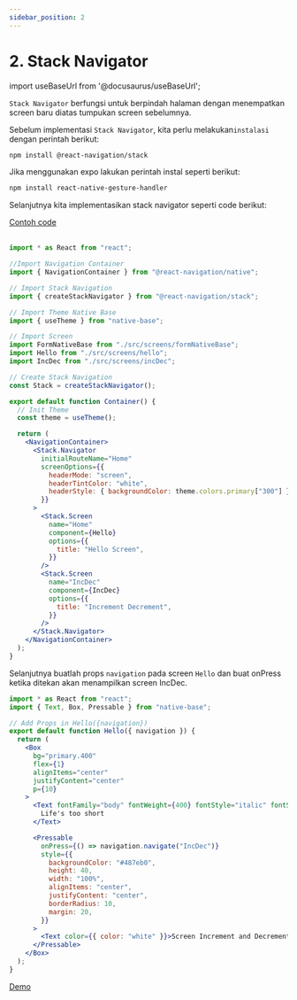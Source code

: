 ```yaml
---
sidebar_position: 2
---
```


# 2. Stack Navigator

import useBaseUrl from '@docusaurus/useBaseUrl';

`Stack Navigator` berfungsi untuk berpindah halaman dengan menempatkan screen baru diatas tumpukan screen sebelumnya.

Sebelum implementasi `Stack Navigator`, kita perlu melakukan`instalasi` dengan perintah berikut:

  ```bash
  npm install @react-navigation/stack
  ```

Jika menggunakan expo lakukan perintah instal seperti berikut:
  ```bash
  npm install react-native-gesture-handler
  ```

Selanjutnya kita implementasikan stack navigator seperti code berikut:

<a class="btn-example-code" href="https://github.com/demo-dumbways/ebook-code-results-stage-2/tree/3-frontend-react-js-fundamental/src">
Contoh code
</a>

<br />
<br />

```jsx title="Container.js" {4,7,10,18,22,25-49}
import * as React from "react";

//Import Navigation Container
import { NavigationContainer } from "@react-navigation/native";

// Import Stack Navigation
import { createStackNavigator } from "@react-navigation/stack";

// Import Theme Native Base
import { useTheme } from "native-base";

// Import Screen
import FormNativeBase from "./src/screens/formNativeBase";
import Hello from "./src/screens/hello";
import IncDec from "./src/screens/incDec";

// Create Stack Navigation
const Stack = createStackNavigator();

export default function Container() {
  // Init Theme
  const theme = useTheme();

  return (
    <NavigationContainer>
      <Stack.Navigator
        initialRouteName="Home"
        screenOptions={{
          headerMode: "screen",
          headerTintColor: "white",
          headerStyle: { backgroundColor: theme.colors.primary["300"] },
        }}
      >
        <Stack.Screen
          name="Home"
          component={Hello}
          options={{
            title: "Hello Screen",
          }}
        />
        <Stack.Screen
          name="IncDec"
          component={IncDec}
          options={{
            title: "Increment Decrement",
          }}
        />
      </Stack.Navigator>
    </NavigationContainer>
  );
}
```

Selanjutnya buatlah props `navigation` pada screen `Hello` dan buat onPress ketika ditekan akan menampilkan screen IncDec.  
```jsx
import * as React from "react";
import { Text, Box, Pressable } from "native-base";

// Add Props in Hello({navigation})
export default function Hello({ navigation }) {
  return (
    <Box
      bg="primary.400"
      flex={1}
      alignItems="center"
      justifyContent="center"
      p={10}
    >
      <Text fontFamily="body" fontWeight={400} fontStyle="italic" fontSize={30}>
        Life's too short
      </Text>

      <Pressable
        onPress={() => navigation.navigate("IncDec")}
        style={{
          backgroundColor: "#487eb0",
          height: 40,
          width: "100%",
          alignItems: "center",
          justifyContent: "center",
          borderRadius: 10,
          margin: 20,
        }}
      >
        <Text color={{ color: "white" }}>Screen Increment and Decrement</Text>
      </Pressable>
    </Box>
  );
}
```

<div>
  <a class="btn-demo" href="https://snack.expo.dev/@demo.dumbways/github.com-demo-dumbways-advance-react-native@2.stack-navigation">
  Demo
  </a>
</div>